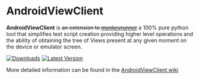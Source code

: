 AndroidViewClient
=================
**AndroidViewClient** is ~~an extension to [monkeyrunner](http://developer.android.com/tools/help/monkeyrunner_concepts.html)~~ a 100% pure python tool that simplifies test script creation providing higher level operations and the ability of obtaining the tree of Views present at any given moment on the device or emulator screen.

[![Downloads](https://pypip.in/download/androidviewclient/badge.svg)](https://pypi.python.org/pypi/androidviewclient/)
[![Latest Version](https://pypip.in/version/androidviewclient/badge.svg?text=version)](https://pypi.python.org/pypi/androidviewclient/)

More detailed information can be found in the [AndroidViewClient wiki](https://github.com/dtmilano/AndroidViewClient/wiki)

